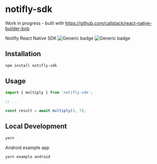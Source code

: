 # notifly-sdk

Work in progress - built with https://github.com/callstack/react-native-builder-bob

Notifly React Native SDK 
![Generic badge](https://img.shields.io/badge/npm-2.3.0-green.svg)
![Generic badge](https://img.shields.io/badge/license-MIT-blue.svg)
## Installation

```sh
npm install notifly-sdk
```

## Usage

```js
import { multiply } from 'notifly-sdk';

// ...

const result = await multiply(3, 7);
```


## Local Development

```sh
yarn
```

Android example app

```sh
yarn example android
```
